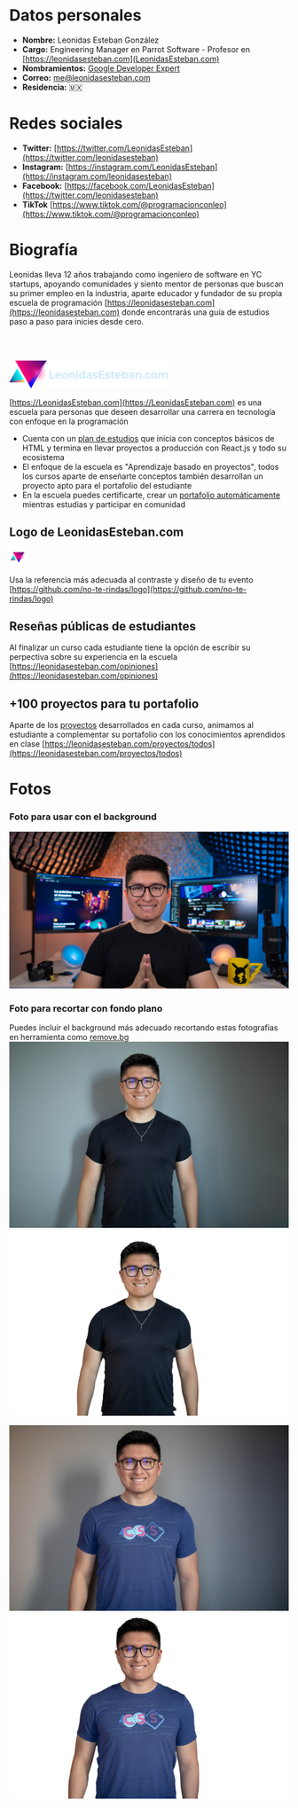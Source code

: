 # Datos personales
- **Nombre:** Leonidas Esteban González
- **Cargo:** Engineering Manager en Parrot Software - Profesor en [https://leonidasesteban.com](LeonidasEsteban.com)
- **Nombramientos:** [Google Developer Expert](https://developers.google.com/community/experts/directory/profile/profile-leonidas-eduardo-esteban-gonzalez)
- **Correo:** me@leonidasesteban.com
- **Residencia:** 🇲🇽
# Redes sociales
- **Twitter:** [https://twitter.com/LeonidasEsteban](https://twitter.com/leonidasesteban)
- **Instagram:** [https://instagram.com/LeonidasEsteban](https://instagram.com/leonidasesteban)
- **Facebook:** [https://facebook.com/LeonidasEsteban](https://twitter.com/leonidasesteban)
- **TikTok** [https://www.tiktok.com/@programacionconleo](https://www.tiktok.com/@programacionconleo)
# Biografía
Leonidas lleva 12 años trabajando como ingeniero de software en YC startups, apoyando comunidades y siento mentor de personas que buscan su primer empleo en la industria, aparte educador y fundador de su propia escuela de programación [https://leonidasesteban.com](https://leonidasesteban.com) donde encontrarás una guía de estudios paso a paso para inicies desde cero.

<br>
<br>
<p align="left">
  <img src="https://github.com/no-te-rindas/logo/raw/main/Logo/LeonidasEsteban-destello-sitio-horizontal-blanco.png"
     height="50"/>
</p>

[https://LeonidasEsteban.com](https://LeonidasEsteban.com) es una escuela para personas que deseen desarrollar una carrera en tecnología con enfoque en la programación
- Cuenta con un [plan de estudios](https://leonidasesteban.com/aprender) que inicia con conceptos básicos de HTML y termina en llevar proyectos a producción con React.js y todo su ecosistema
- El enfoque de la escuela es "Aprendizaje basado en proyectos", todos los cursos aparte de enseñarte conceptos también desarrollan un proyecto apto para el portafolio del estudiante
- En la escuela puedes certificarte, crear un [portafolio automáticamente](https://leonidasesteban.com/estudiante/LeonidasEsteban) mientras estudias y participar en comunidad

## Logo de LeonidasEsteban.com

<a href="https://github.com/no-te-rindas/logo/blob/main/Logo/LeonidasEsteban-destello-envolvente-circular-sitio-horizontal-blanco.png">
<p align="left">
  <img src="https://github.com/no-te-rindas/logo/raw/main/Logo/LeonidasEsteban-destello-envolvente-cuadrada.png"
     height="30"/>
</p>
</a>

Usa la referencia más adecuada al contraste y diseño de tu evento [https://github.com/no-te-rindas/logo](https://github.com/no-te-rindas/logo)






## Reseñas públicas de estudiantes
Al finalizar un curso cada estudiante tiene la opción de escribir su perpectiva sobre su experiencia en la escuela
[https://leonidasesteban.com/opiniones](https://leonidasesteban.com/opiniones)

## +100 proyectos para tu portafolio
Aparte de los [proyectos](https://leonidasesteban.com/proyectos) desarrollados en cada curso, animamos al estudiante a complementar su portafolio con los conocimientos aprendidos en clase
[https://leonidasesteban.com/proyectos/todos](https://leonidasesteban.com/proyectos/todos)
# Fotos
### Foto para usar con el background
![Leonidas 2021](https://raw.githubusercontent.com/LeonidasEsteban/avatar/main/2021-leonidas-esteban.jpg)

### Foto para recortar con fondo plano
Puedes incluir el background más adecuado recortando estas fotografias en herramienta como [remove.bg](https://www.remove.bg/es)
![Leonidas 2023](https://github.com/LeonidasEsteban/avatar/blob/main/photos/flat-black/main.jpg?raw=true)
![Leonidas 2023 no bg](https://github.com/LeonidasEsteban/avatar/blob/main/photos/flat-black/main-no-bg.png?raw=true)

![Leonidas 2023 css](https://github.com/LeonidasEsteban/avatar/blob/main/photos/flat-css/main.jpg?raw=true)
![Leonidas 2023 css no bg](https://github.com/LeonidasEsteban/avatar/blob/main/photos/flat-css/main-no-bg.png?raw=true)

